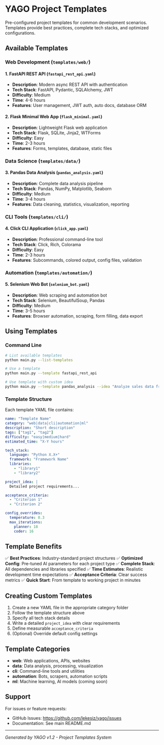 # YAGO Project Templates

Pre-configured project templates for common development scenarios. Templates provide best practices, complete tech stacks, and optimized configurations.

## Available Templates

### Web Development (`templates/web/`)

#### 1. FastAPI REST API (`fastapi_rest_api.yaml`)
- **Description**: Modern async REST API with authentication
- **Tech Stack**: FastAPI, Pydantic, SQLAlchemy, JWT
- **Difficulty**: Medium
- **Time**: 4-6 hours
- **Features**: User management, JWT auth, auto docs, database ORM

#### 2. Flask Minimal Web App (`flask_minimal.yaml`)
- **Description**: Lightweight Flask web application
- **Tech Stack**: Flask, SQLite, Jinja2, WTForms
- **Difficulty**: Easy
- **Time**: 2-3 hours
- **Features**: Forms, templates, database, static files

### Data Science (`templates/data/`)

#### 3. Pandas Data Analysis (`pandas_analysis.yaml`)
- **Description**: Complete data analysis pipeline
- **Tech Stack**: Pandas, NumPy, Matplotlib, Seaborn
- **Difficulty**: Medium
- **Time**: 3-4 hours
- **Features**: Data cleaning, statistics, visualization, reporting

### CLI Tools (`templates/cli/`)

#### 4. Click CLI Application (`click_app.yaml`)
- **Description**: Professional command-line tool
- **Tech Stack**: Click, Rich, Colorama
- **Difficulty**: Easy
- **Time**: 2-3 hours
- **Features**: Subcommands, colored output, config files, validation

### Automation (`templates/automation/`)

#### 5. Selenium Web Bot (`selenium_bot.yaml`)
- **Description**: Web scraping and automation bot
- **Tech Stack**: Selenium, BeautifulSoup, Pandas
- **Difficulty**: Medium
- **Time**: 3-5 hours
- **Features**: Browser automation, scraping, form filling, data export

## Using Templates

### Command Line

```bash
# List available templates
python main.py --list-templates

# Use a template
python main.py --template fastapi_rest_api

# Use template with custom idea
python main.py --template pandas_analysis --idea "Analyze sales data from Q4 2024"
```

### Template Structure

Each template YAML file contains:

```yaml
name: "Template Name"
category: "web|data|cli|automation|ml"
description: "Short description"
tags: ["tag1", "tag2"]
difficulty: "easy|medium|hard"
estimated_time: "X-Y hours"

tech_stack:
  language: "Python X.X+"
  framework: "Framework Name"
  libraries:
    - "library1"
    - "library2"

project_idea: |
  Detailed project requirements...

acceptance_criteria:
  - "Criterion 1"
  - "Criterion 2"

config_overrides:
  temperature: 0.3
  max_iterations:
    planner: 18
    coder: 16
```

## Template Benefits

✅ **Best Practices**: Industry-standard project structures
✅ **Optimized Config**: Pre-tuned AI parameters for each project type
✅ **Complete Stack**: All dependencies and libraries specified
✅ **Time Estimates**: Realistic development time expectations
✅ **Acceptance Criteria**: Clear success metrics
✅ **Quick Start**: From template to working project in minutes

## Creating Custom Templates

1. Create a new YAML file in the appropriate category folder
2. Follow the template structure above
3. Specify all tech stack details
4. Write a detailed `project_idea` with clear requirements
5. Define measurable `acceptance_criteria`
6. (Optional) Override default config settings

## Template Categories

- **web**: Web applications, APIs, websites
- **data**: Data analysis, processing, visualization
- **cli**: Command-line tools and utilities
- **automation**: Bots, scrapers, automation scripts
- **ml**: Machine learning, AI models (coming soon)

## Support

For issues or feature requests:
- GitHub Issues: https://github.com/lekesiz/yago/issues
- Documentation: See main README.md

---

*Generated by YAGO v1.2 - Project Templates System*
